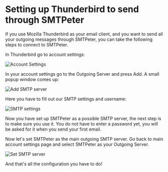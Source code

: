 # Setting up Thunderbird to send through SMTPeter

If you use Mozilla Thunderbird as your email client, and you want to send all 
your outgoing messages through SMTPeter, you can take the following steps
to connect to SMTPeter.

In Thunderbird go to account settings: 

![Account Settings](copernica-docs:SMTPeter/Images/account_settings.png "Go to account settings")

In your account settings go to the Outgoing Server and press Add. A small 
popup window comes up: 

![Add SMTP server](copernica-docs:SMTPeter/Images/add_smtp_server.png "Add SMTP server")

Here you have to fill out our SMTP settings and username: 

![SMTP settings](copernica-docs:SMTPeter/Images/smtp_settings.png "Configure SMTP settings")

Now you have set up SMTPeter as a possible SMTP server, the next step is to 
make sure you use it. You do not have to enter a password yet, you will be 
asked for it when you send your first email. 

Now let's set SMTPeter as the main outgoing SMTP server. Go back to main 
account settings page and select SMTPeter as your Outgoing Server.  

![Set SMTP server](copernica-docs:SMTPeter/Images/set_smtp_server.png "Set SMTP server")

And that's all the configuration you have to do! 
